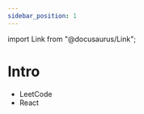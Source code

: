 ```yaml
---
sidebar_position: 1
---
```


import Link from "@docusaurus/Link";

# Intro

- <Link to="/docs/LeetCode/test">LeetCode</Link>
- <Link to="/docs/React/aaa">React</Link>
